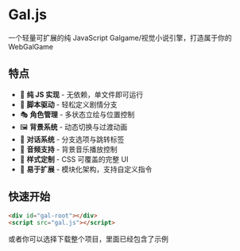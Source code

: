 
# Gal.js

一个轻量可扩展的纯 JavaScript Galgame/视觉小说引擎，打造属于你的 WebGalGame

## 特点

- 🚀 **纯 JS 实现** - 无依赖，单文件即可运行
- 📝 **脚本驱动** - 轻松定义剧情分支
- 🎭 **角色管理** - 多状态立绘与位置控制
- 🖼️ **背景系统** - 动态切换与过渡动画
- 💬 **对话系统** - 分支选项与跳转标签
- 🎵 **音频支持** - 背景音乐播放控制
- 🎨 **样式定制** - CSS 可覆盖的完整 UI
- 🔧 **易于扩展** - 模块化架构，支持自定义指令
## 快速开始

```html
<div id="gal-root"></div>
<script src="gal.js"></script>
```

或者你可以选择下载整个项目，里面已经包含了示例
